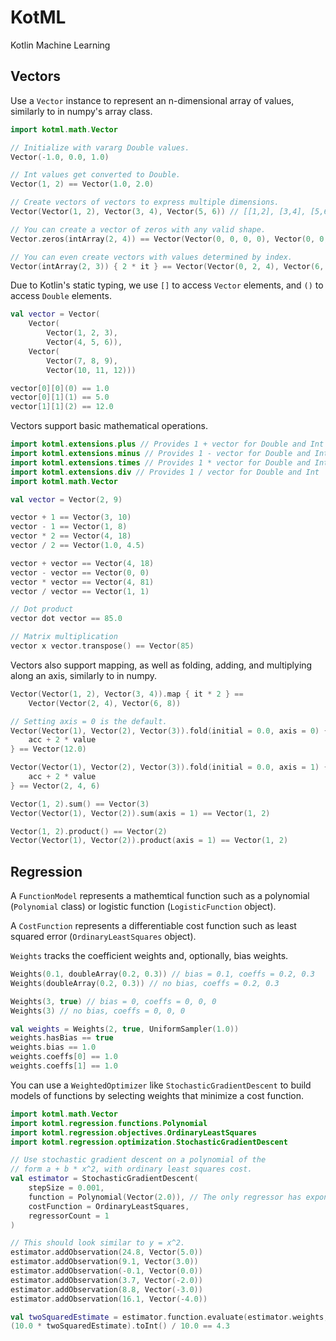 # KotML
Kotlin Machine Learning

## Vectors

Use a `Vector` instance to represent an n-dimensional array of values, similarly to in numpy's array class.
```kotlin
import kotml.math.Vector

// Initialize with vararg Double values.
Vector(-1.0, 0.0, 1.0)

// Int values get converted to Double.
Vector(1, 2) == Vector(1.0, 2.0)

// Create vectors of vectors to express multiple dimensions.
Vector(Vector(1, 2), Vector(3, 4), Vector(5, 6)) // [[1,2], [3,4], [5,6]]

// You can create a vector of zeros with any valid shape.
Vector.zeros(intArray(2, 4)) == Vector(Vector(0, 0, 0, 0), Vector(0, 0, 0, 0))

// You can even create vectors with values determined by index.
Vector(intArray(2, 3)) { 2 * it } == Vector(Vector(0, 2, 4), Vector(6, 8, 10))
```

Due to Kotlin's static typing, we use `[]` to access `Vector` elements, and `()` to access `Double` elements.
```kotlin
val vector = Vector(
    Vector(
        Vector(1, 2, 3),
        Vector(4, 5, 6)),
    Vector(
        Vector(7, 8, 9),
        Vector(10, 11, 12)))

vector[0][0](0) == 1.0
vector[0][1](1) == 5.0
vector[1][1](2) == 12.0
```

Vectors support basic mathematical operations.
```kotlin
import kotml.extensions.plus // Provides 1 + vector for Double and Int
import kotml.extensions.minus // Provides 1 - vector for Double and Int
import kotml.extensions.times // Provides 1 * vector for Double and Int
import kotml.extensions.div // Provides 1 / vector for Double and Int
import kotml.math.Vector

val vector = Vector(2, 9)

vector + 1 == Vector(3, 10)
vector - 1 == Vector(1, 8)
vector * 2 == Vector(4, 18)
vector / 2 == Vector(1.0, 4.5)

vector + vector == Vector(4, 18)
vector - vector == Vector(0, 0)
vector * vector == Vector(4, 81)
vector / vector == Vector(1, 1)

// Dot product
vector dot vector == 85.0

// Matrix multiplication
vector x vector.transpose() == Vector(85)
```

Vectors also support mapping, as well as folding, adding, and multiplying along an axis, similarly to in numpy.
```kotlin
Vector(Vector(1, 2), Vector(3, 4)).map { it * 2 } ==
    Vector(Vector(2, 4), Vector(6, 8))

// Setting axis = 0 is the default.
Vector(Vector(1), Vector(2), Vector(3)).fold(initial = 0.0, axis = 0) { acc, value ->
    acc + 2 * value
} == Vector(12.0)

Vector(Vector(1), Vector(2), Vector(3)).fold(initial = 0.0, axis = 1) { acc, value ->
    acc + 2 * value
} == Vector(2, 4, 6)

Vector(1, 2).sum() == Vector(3)
Vector(Vector(1), Vector(2)).sum(axis = 1) == Vector(1, 2)

Vector(1, 2).product() == Vector(2)
Vector(Vector(1), Vector(2)).product(axis = 1) == Vector(1, 2)
```

## Regression

A `FunctionModel` represents a mathemtical function such as a polynomial (`Polynomial` class) or logistic function (`LogisticFunction` object).

A `CostFunction` represents a differentiable cost function such as least squared error (`OrdinaryLeastSquares` object).

`Weights` tracks the coefficient weights and, optionally, bias weights.
```kotlin
Weights(0.1, doubleArray(0.2, 0.3)) // bias = 0.1, coeffs = 0.2, 0.3
Weights(doubleArray(0.2, 0.3)) // no bias, coeffs = 0.2, 0.3

Weights(3, true) // bias = 0, coeffs = 0, 0, 0
Weights(3) // no bias, coeffs = 0, 0, 0

val weights = Weights(2, true, UniformSampler(1.0))
weights.hasBias == true
weights.bias == 1.0
weights.coeffs[0] == 1.0
weights.coeffs[1] == 1.0
```

You can use a `WeightedOptimizer` like `StochasticGradientDescent` to build models of functions by selecting weights that minimize a cost function.
```kotlin
import kotml.math.Vector
import kotml.regression.functions.Polynomial
import kotml.regression.objectives.OrdinaryLeastSquares
import kotml.regression.optimization.StochasticGradientDescent

// Use stochastic gradient descent on a polynomial of the
// form a + b * x^2, with ordinary least squares cost.
val estimator = StochasticGradientDescent(
    stepSize = 0.001,
    function = Polynomial(Vector(2.0)), // The only regressor has exponent = 2.
    costFunction = OrdinaryLeastSquares,
    regressorCount = 1
)

// This should look similar to y = x^2.
estimator.addObservation(24.8, Vector(5.0))
estimator.addObservation(9.1, Vector(3.0))
estimator.addObservation(-0.1, Vector(0.0))
estimator.addObservation(3.7, Vector(-2.0))
estimator.addObservation(8.8, Vector(-3.0))
estimator.addObservation(16.1, Vector(-4.0))

val twoSquaredEstimate = estimator.function.evaluate(estimator.weights, Vector(2.0))
(10.0 * twoSquaredEstimate).toInt() / 10.0 == 4.3
```
